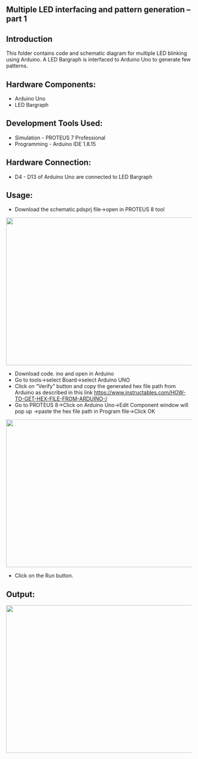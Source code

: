  ## Multiple LED interfacing and pattern generation – part 1

## Introduction
This folder contains code and schematic diagram for multiple LED blinking using Arduino.
A LED Bargraph is interfaced to Arduino Uno to generate few patterns. 

## Hardware Components:

 - Arduino Uno
 - LED Bargraph

## Development Tools Used:

- Simulation  - PROTEUS 7 Professional
- Programming - Arduino IDE 1.8.15

## Hardware Connection:

- D4 - D13 of Arduino Uno are connected to LED Bargraph

## Usage:

- Download the schematic.pdsprj file->open in PROTEUS 8 tool
 <img src=https://github.com/IEEEProjectsBengaluru/Arduino-Basics-Programming/blob/main/Multiple%20LED%20interfacing%20and%20pattern%20generation%20%E2%80%93%20part%201/results/circuitConnections.png width="800" height="400">

- Download code. ino and open in Arduino
- Go to tools->select Board->select Arduino UNO
- Click on “Verify” button and copy the generated hex file path from Arduino as described in this link
  https://www.instructables.com/HOW-TO-GET-HEX-FILE-FROM-ARDUINO-/
- Go to PROTEUS 8->Click on Arduino Uno->Edit Component window will pop up ->paste the hex file path in Program file->Click OK
 <img src=https://user-images.githubusercontent.com/84024571/134045169-35cc61e7-2f3e-4e02-8c82-73372514dfdb.PNG width="800" height="400">

- Click on the Run button.

## Output:

 <img src=https://github.com/IEEEProjectsBengaluru/Arduino-Basics-Programming/blob/main/Multiple%20LED%20interfacing%20and%20pattern%20generation%20%E2%80%93%20part%201/results/ezgif.com-gif-maker.gif width="800" height="400">
